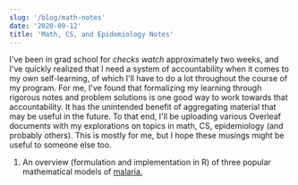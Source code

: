 ```yaml
---
slug: '/blog/math-notes'
date: '2020-09-12'
title: 'Math, CS, and Epidemiology Notes'
---
```


I've been in grad school for *checks watch* approximately two weeks, and I've quickly realized that I need a system of accountability when it comes to my own self-learning, of which I'll have to do a lot throughout the course of my program. For me, I've found that formalizing my learning through rigorous notes and problem solutions is one good way to work towards that accountability. It has the unintended benefit of aggregating material that may be useful in the future. To that end, I'll be uploading various Overleaf documents with my explorations on topics in math, CS, epidemiology (and probably others). This is mostly for me, but I hope these musings might be useful to someone else too. 

1. An overview (formulation and implementation in R) of three popular mathematical models of <a target="_blank" href="https://www.overleaf.com/read/xmzbdftwbcsw"> malaria. </a>
